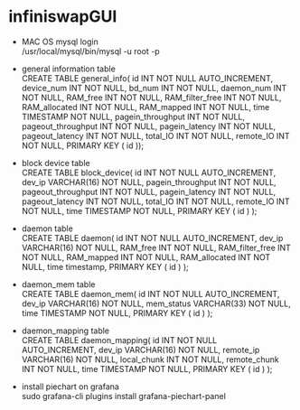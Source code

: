 # infiniswapGUI
* MAC OS mysql login <br>
/usr/local/mysql/bin/mysql -u root -p

* general information table <br>
CREATE TABLE general_info( id INT NOT NULL AUTO_INCREMENT, device_num INT NOT NULL, bd_num INT NOT NULL, daemon_num INT NOT NULL, RAM_free INT NOT NULL, RAM_filter_free INT NOT NULL, RAM_allocated INT NOT NULL, RAM_mapped INT NOT NULL, time TIMESTAMP NOT NULL, pagein_throughput INT NOT NULL, pageout_throughput INT NOT NULL, pagein_latency INT NOT NULL, pageout_latency INT NOT NULL, total_IO INT NOT NULL, remote_IO INT NOT NULL, PRIMARY KEY ( id ));


* block device table <br>
CREATE TABLE block_device(  id INT NOT NULL AUTO_INCREMENT, dev_ip VARCHAR(16) NOT NULL, pagein_throughput INT NOT NULL, pageout_throughput INT NOT NULL, pagein_latency INT NOT NULL, pageout_latency INT NOT NULL, total_IO INT NOT NULL, remote_IO INT NOT NULL, time TIMESTAMP NOT NULL, PRIMARY KEY ( id ) );

* daemon table <br>
CREATE TABLE daemon(  id INT NOT NULL AUTO_INCREMENT, dev_ip VARCHAR(16) NOT NULL, RAM_free INT NOT NULL, RAM_filter_free INT NOT NULL, RAM_mapped INT NOT NULL, RAM_allocated INT NOT NULL, time timestamp, PRIMARY KEY ( id ) );

* daemon_mem table <br>
CREATE TABLE daemon_mem( id INT NOT NULL AUTO_INCREMENT, dev_ip VARCHAR(16) NOT NULL, mem_status VARCHAR(33) NOT NULL, time TIMESTAMP NOT NULL, PRIMARY KEY ( id ) );

* daemon_mapping table <br>
CREATE TABLE daemon_mapping( id INT NOT NULL AUTO_INCREMENT, dev_ip VARCHAR(16) NOT NULL, remote_ip VARCHAR(16) NOT NULL, local_chunk INT NOT NULL, remote_chunk INT NOT NULL, time TIMESTAMP NOT NULL, PRIMARY KEY ( id ) );

* install piechart on grafana <br>
sudo grafana-cli plugins install grafana-piechart-panel
